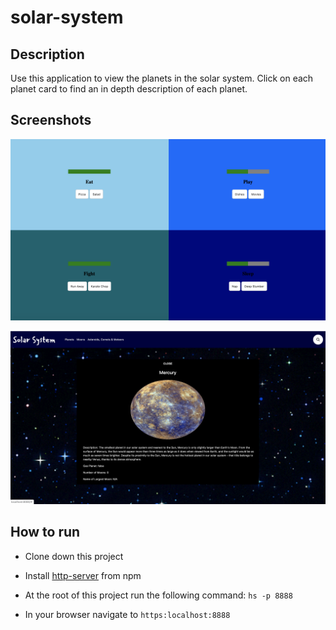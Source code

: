# solar-system

## Description
Use this application to view the planets in the solar system. Click on each planet card to find an in depth description of each planet.

## Screenshots
![Solar System Preview 1](https://raw.githubusercontent.com/CharityBunyon/tamagotchi/master/images/Screen%20Shot%202019-10-12%20at%205.59.53%20AM.png)

![Solar System Preview 2](https://raw.githubusercontent.com/CharityBunyon/solar-system/master/images/individualCard.jpg)

## How to run
* Clone down this project 
* Install [http-server](https://www.npmjs.com/package/http-server) from npm
* At the root of this project run the following command: `hs -p 8888`



* In your browser navigate to `https:localhost:8888`